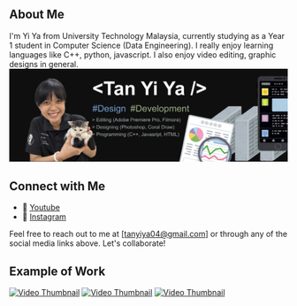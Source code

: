 ## About Me
I'm Yi Ya from University Technology Malaysia, currently studying as a Year 1 student in Computer Science (Data Engineering). I really enjoy learning languages like C++, python, javascript. I also enjoy video editing, graphic designs in general. 
![Placeholder Poster](https://github.com/Bomi3002/Bomi3002/blob/main/IMG_1105.JPG) 

## Connect with Me
- 🎥 [Youtube](https://youtube.com/@San30025?si=v3GXAImTjkmAvM4y)
- 📸 [Instagram](https://www.instagram.com/y1yaa_?igsh=OGQ5ZDc2ODk2ZA%3D%3D&utm_source=qr)

Feel free to reach out to me at [tanyiya04@gmail.com] or through any of the social media links above. Let's collaborate!


## Example of Work
[![Video Thumbnail](https://i9.ytimg.com/vi_webp/37jqo4ZDLRo/mq1.webp?sqp=CLj_rqwG-oaymwEmCMACELQB8quKqQMa8AEB-AH-CYAC0AWKAgwIABABGH8gJigfMA8=&rs=AOn4CLCGAdE3YO4RKGcdl5LgEHkVwjqijQ)](https://youtu.be/37jqo4ZDLRo?si=-6omHDQ-EWfRKdAW)
[![Video Thumbnail](https://i9.ytimg.com/vi_webp/QyVm9iafDNI/mqdefault.webp?v=653f6747&sqp=CJCEr6wG&rs=AOn4CLD2NzjgfRbfJ5PLSEYiUFdna_LNtg)](https://youtu.be/QyVm9iafDNI?si=1JUzWb_jDvJL9bza)
[![Video Thumbnail](https://i9.ytimg.com/vi_webp/3LwY1RRxxFM/mqdefault.webp?v=658b7159&sqp=CJCEr6wG&rs=AOn4CLCZheJ9fwFZk65hrnNjNPmo95FzCA)](https://youtu.be/3LwY1RRxxFM?si=VEN5fKXQvsghQ8l9)
